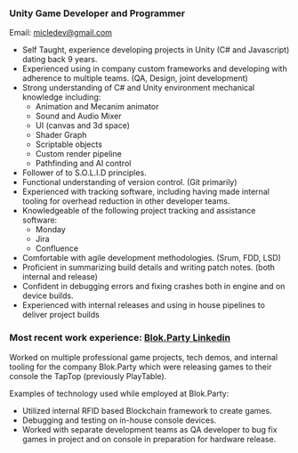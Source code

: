 ### Unity Game Developer and Programmer
Email: micledev@gmail.com
- Self Taught, experience developing projects in Unity (C# and Javascript) dating back 9 years.
- Experienced using in company custom frameworks and developing with adherence to multiple teams. (QA, Design, joint development)
- Strong understanding of C# and Unity environment mechanical knowledge including:
  - Animation and Mecanim animator
  - Sound and Audio Mixer
  - UI (canvas and 3d space)
  - Shader Graph
  - Scriptable objects
  - Custom render pipeline
  - Pathfinding and AI control
- Follower of to S.O.L.I.D principles.
- Functional understanding of version control. (Git primarily)
- Experienced with tracking software, including having made internal tooling for overhead reduction in other developer teams.
- Knowledgeable of the following project tracking and assistance software:
  - Monday
  - Jira
  - Confluence
- Comfortable with agile development methodologies. (Srum, FDD, LSD)
- Proficient in summarizing build details and writing patch notes. (both internal and release)
- Confident in debugging errors and fixing crashes both in engine and on device builds.
- Experienced with internal releases and using in house pipelines to deliver project builds

### Most recent work experience: [Blok.Party Linkedin](www.linkedin.com/company/blok-party)
Worked on multiple professional game projects, tech demos, and internal tooling for the company Blok.Party which were releasing games to their console the TapTop (previously PlayTable).

Examples of technology used while employed at Blok.Party:
- Utilized internal RFID based Blockchain framework to create games.
- Debugging and testing on in-house console devices.
- Worked with separate development teams as QA developer to bug fix games in project and on console in preparation for hardware release.
